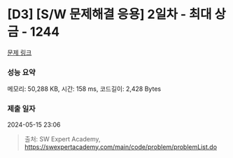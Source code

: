 # [D3] [S/W 문제해결 응용] 2일차 - 최대 상금 - 1244 

[문제 링크](https://swexpertacademy.com/main/code/problem/problemDetail.do?contestProbId=AV15Khn6AN0CFAYD) 

### 성능 요약

메모리: 50,288 KB, 시간: 158 ms, 코드길이: 2,428 Bytes

### 제출 일자

2024-05-15 23:06



> 출처: SW Expert Academy, https://swexpertacademy.com/main/code/problem/problemList.do
